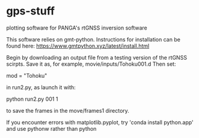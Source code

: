 # gps-stuff

plotting software for PANGA's rtGNSS inversion software

This software relies on gmt-python. Instructions for installation can be found here:
https://www.gmtpython.xyz/latest/install.html

Begin by downloading an output file from a testing version of the rtGNSS scirpts. Save it as, for example, movie/inputs/Tohoku001.d
Then set:

mod = "Tohoku" 

in run2.py, as launch it with:

python run2.py 001 1   

to save the frames in the move/frames1 directory.


If you encounter errors with matplotlib.pyplot, try 'conda install python.app' and use pythonw rather than python

